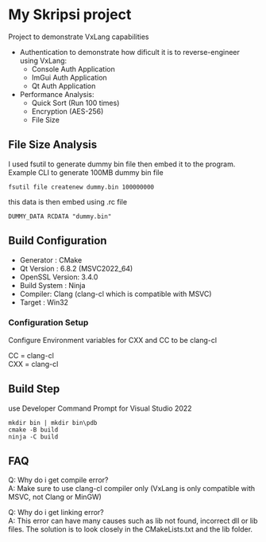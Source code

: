 # My Skripsi project

Project to demonstrate VxLang capabilities
- Authentication to demonstrate how dificult it is to reverse-engineer using VxLang:
    - Console Auth Application
    - ImGui Auth Application
    - Qt Auth Application
- Performance Analysis: 
    - Quick Sort (Run 100 times)
    - Encryption (AES-256)
    - File Size

## File Size Analysis
I used fsutil to generate dummy bin file then embed it to the program. Example CLI to generate 100MB dummy bin file
```
fsutil file createnew dummy.bin 100000000
```

this data is then embed using .rc file
```
DUMMY_DATA RCDATA "dummy.bin"
```

## Build Configuration 

- Generator : CMake
- Qt Version : 6.8.2 (MSVC2022_64)
- OpenSSL Version: 3.4.0
- Build System : Ninja 
- Compiler: Clang (clang-cl which is compatible with MSVC)
- Target : Win32

### Configuration Setup

Configure Environment variables for CXX and CC to be clang-cl

CC = clang-cl\
CXX = clang-cl

## Build Step
use Developer Command Prompt for Visual Studio 2022

```
mkdir bin | mkdir bin\pdb
cmake -B build
ninja -C build
```
## FAQ

Q: Why do i get compile error?\
A: Make sure to use clang-cl compiler only (VxLang is only compatible with MSVC, not Clang or MinGW)

Q: Why do i get linking error?\
A: This error can have many causes such as lib not found, incorrect dll or lib files. The solution is to look closely in the CMakeLists.txt and the lib folder.
